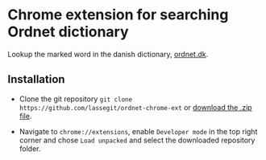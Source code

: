 # Chrome extension for searching Ordnet dictionary

Lookup the marked word in the danish dictionary, [ordnet.dk](https://ordnet.dk).

## Installation

- Clone the git repository `git clone https://github.com/lassegit/ordnet-chrome-ext` or [download the .zip file](https://github.com/lassegit/ordnet-chrome-ext/archive/master.zip).

- Navigate to `chrome://extensions`, enable `Developer mode` in the top right corner and chose `Load unpacked` and select the downloaded repository folder.
